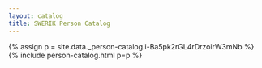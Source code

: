 ```yaml
---
layout: catalog
title: SWERIK Person Catalog
---
```

{% assign p = site.data._person-catalog.i-Ba5pk2rGL4rDrzoirW3mNb %}
{% include person-catalog.html p=p %}


